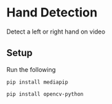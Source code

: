 # Hand Detection

Detect a left or right hand on video

## Setup

Run the following

`pip install mediapip`

`pip install opencv-python`
